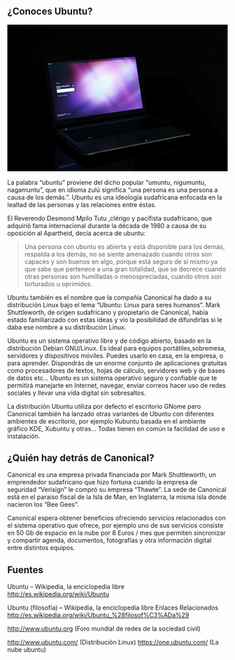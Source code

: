 ## ¿Conoces Ubuntu?


![Image Ubuntu](media/notebook-2666360_1280.jpg)


La palabra “ubuntu” proviene del dicho popular “umuntu, nigumuntu, nagamuntu”, que en idioma zulú significa “una persona es una persona a causa de los demás.”. Ubuntu es una ideología sudafricana enfocada en la lealtad de las personas y las relaciones entre éstas.

El Reverendo Desmond Mpilo Tutu ,clérigo y pacifista sudafricano, que adquirió fama internacional durante la década de 1980 a causa de su oposición al Apartheid, decía acerca de ubuntu:

> Una persona con ubuntu es abierta y está disponible para los demás, respalda a los demás, no se siente amenazado cuando otros son capaces y son buenos en algo, porque está seguro de sí mismo ya que sabe que pertenece a una gran totalidad, que se decrece cuando otras personas son humilladas o menospreciadas, cuando otros son torturados u oprimidos.

Ubuntu también es el nombre que la compañía Canonical ha dado a su distribución Linux bajo el lema “Ubuntu: Linux para seres humanos”. Mark Shuttleworth, de origen sudafricano y propietario de Canonical, había estado familiarizado con estas ideas y vio la posibilidad de difundirlas si le daba ese nombre a su distribución Linux.

Ubuntu es un sistema operativo libre y de código abierto, basado en la distribución Debian GNU/Linux. Es ideal para equipos portátiles,sobremesa, servidores y dispositivos móviles. Puedes usarlo en casa, en la empresa, o para aprender. Dispondrás de un enorme conjunto de aplicaciones gratuitas como procesadores de textos, hojas de cálculo, servidores web y de bases de datos etc… Ubuntu es un sistema operativo seguro y confiable que te permitirá manejarte en Internet, navegar, enviar correos hacer uso de redes sociales y llevar una vida digital sin sobresaltos.

La distribución Ubuntu utiliza por defecto el escritorio GNome pero Canonical también ha lanzado otras variantes de Ubuntu con diferentes ambientes de escritorio, por ejemplo Kubuntu basada en el ambiente gráfico KDE, Xubuntu y otras… Todas tienen en común la facilidad de uso e instalación.

## ¿Quién hay detrás de Canonical?
Canonical es una empresa privada financiada por Mark Shuttleworth, un emprendedor sudafricano que hizo fortuna cuando la empresa de seguridad “Verisign” le compró su empresa “Thawte”. La sede de Canonical está en el paraiso fiscal de la Isla de Man, en Inglaterra, la misma isla donde nacieron los “Bee Gees”.

Canonical espera obtener beneficios ofreciendo servicios relacionados con el sistema operativo que ofrece, por ejemplo uno de sus servicios consiste en 50 Gb de espacio en la nube por 8 Euros / mes que permiten sincronizar y compartir agenda, documentos, fotografías y otra información digital entre distintos equipos.

## Fuentes

Ubuntu – Wikipedia, la enciclopedia libre
http://es.wikipedia.org/wiki/Ubuntu

Ubuntu (filosofía) – Wikipedia, la enciclopedia libre
Enlaces Relacionados
http://es.wikipedia.org/wiki/Ubuntu_%28filosof%C3%ADa%29

http://www.ubuntu.org (Foro mundial de redes de la sociedad civil)

http://www.ubuntu.com/ (Distribución Linux)
https://one.ubuntu.com/ (La nube ubuntu)